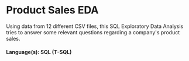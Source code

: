 # Product Sales EDA

Using data from 12 different CSV files, this SQL Exploratory Data Analysis tries to answer some relevant questions regarding a company's product sales.
<br />
#### Language(s): SQL (T-SQL)
